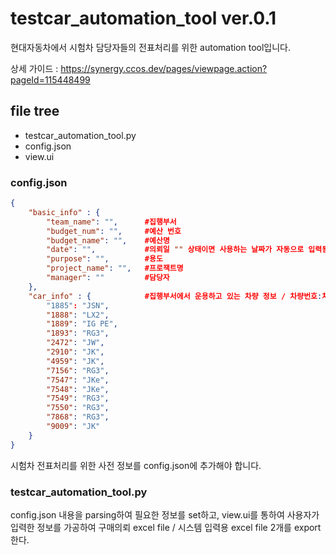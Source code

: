 # testcar_automation_tool ver.0.1

현대자동차에서 시험차 담당자들의 전표처리를 위한 automation tool입니다.

상세 가이드 : https://synergy.ccos.dev/pages/viewpage.action?pageId=115448499

## file tree
- testcar_automation_tool.py
- config.json
- view.ui

### config.json
``` JSON
{
    "basic_info" : {
        "team_name": "",      #집행부서
        "budget_num": "",     #예산 번호
        "budget_name": "",    #예산명
        "date": "",           #의뢰일 "" 상태이면 사용하는 날짜가 자동으로 입력됨
        "purpose": "",        #용도
        "project_name": "",   #프로잭트명
        "manager": ""         #담당자
    },    
    "car_info" : {            #집행부서에서 운용하고 있는 차량 정보 / 차량번호:차량Code 형태로 추가 필요
        "1885": "JSN",
        "1888": "LX2",
        "1889": "IG PE",
        "1893": "RG3",
        "2472": "JW",
        "2910": "JK",
        "4959": "JK",
        "7156": "RG3",
        "7547": "JKe",
        "7548": "JKe",
        "7549": "RG3",
        "7550": "RG3",
        "7868": "RG3",
        "9009": "JK"
    }
}
```
시험차 전표처리를 위한 사전 정보를 config.json에 추가해야 합니다.


### testcar_automation_tool.py
config.json 내용을 parsing하여 필요한 정보를 set하고, view.ui를 통하여 사용자가 입력한 정보를 가공하여
구매의뢰 excel file / 시스템 입력용 excel file 2개를 export한다.

